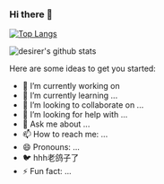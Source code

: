 ### Hi there 👋

[![Top Langs](https://github-readme-stats.vercel.app/api/top-langs/?username=desirer)](https://github.com/desirer/github-readme-stats)

![desirer's github stats](https://github-readme-stats.vercel.app/api?username=desirer&show_icons=true&theme=solarized-light)

Here are some ideas to get you started:
- 🔭 I’m currently working on 
- 🌱 I’m currently learning ...
- 👯 I’m looking to collaborate on ...
- 🤔 I’m looking for help with ...
- 💬 Ask me about ...
- 📫 How to reach me: ...
- 😄 Pronouns: ...
- :bird: hhh老鸽子了
- ⚡ Fun fact: ...
